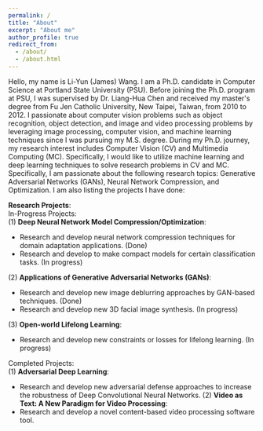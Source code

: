```yaml
---
permalink: /
title: "About"
excerpt: "About me"
author_profile: true
redirect_from: 
  - /about/
  - /about.html
---
```


Hello, my name is Li-Yun (James) Wang. I am a Ph.D. candidate in Computer Science at Portland State University (PSU). Before joining the Ph.D. program at PSU, I was supervised by Dr. Liang-Hua Chen and received my master's degree from Fu Jen Catholic University, New Taipei, Taiwan, from 2010 to 2012. I passionate about computer vision problems such as object recognition, object detection, and image and video processing problems by leveraging image processing, computer vision, and machine learning techniques since I was pursuing my M.S. degree. During my Ph.D. journey, my research interest includes Computer Vision (CV) and Multimedia Computing (MC). Specifically, I would like to utilize machine learning and deep learning techniques to solve research problems in CV and MC. Specifically, I am passionate about the following research topics: Generative Adversarial Networks (GANs), Neural Network Compression, and Optimization. I am also listing the projects I have done:  <br/>

**Research Projects**: <br/>
In-Progress Projects: <br/>
(1) **Deep Neural Network Model Compression/Optimization**:
- Research and develop neural network compression techniques for domain adaptation applications. (Done)
- Research and develop to make compact models for certain classification tasks. (In progress)

(2) **Applications of Generative Adversarial Networks (GANs)**:
- Research and develop new image deblurring approaches by GAN-based techniques. (Done)
- Research and develop new 3D facial image synthesis. (In progress)

(3) **Open-world Lifelong Learning**:
- Research and develop new constraints or losses for lifelong learning. (In progress)


Completed Projects: <br/>
(1) **Adversarial Deep Learning**:
- Research and develop new adversarial defense approaches to increase the robustness of Deep Convolutional Neural Networks.
(2) **Video as Text: A New Paradigm for Video Processing**:
- Research and develop a novel content-based video processing software tool.

